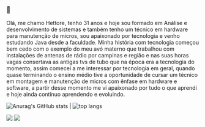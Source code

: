 ###  👋

Olá, me chamo Hettore, tenho 31 anos e hoje sou formado em Análise e desenvolvimento de sistemas e também tenho um técnico em hardware para manutenção de micros, sou apaixonado por tecnologia e venho estudando Java desde a faculdade. 
Minha história com tecnologia começou bem cedo com o exemplo do meu avó materno que trabalhou com instalações de antenas de rádio por campinas e região e nas suas horas vagas consertava as antigas tvs de tubo que na época era a tecnologia do momento, assim comecei a me interessar por tecnologia em geral, quando quase terminando o ensino médio tive a oportunidade de cursar um técnico em montagem e manutenção de micros com ênfase em hardware e software, a partir desse momento me vi apaixonado por tudo o que aprendi e hoje ainda contínuo aprendendo e evoluindo.


![Anurag's GitHub stats](https://github-readme-stats.vercel.app/api?username=hettore&show_icons=true&theme=transparent)
|
![top langs](https://github-readme-stats.vercel.app/api/top-langs/?username=hettore&layout=compact&langs_count-16&theme=transparent)


<a href = "mailto:hettoreduardo@gmail.com"><img src="https://img.shields.io/badge/-Gmail-%23333?style=for-the-badge&logo=gmail&logoColor=white" target="_blank"></a>
<a href="https://br.linkedin.com/in/hettore" target="_blank"><img src="https://img.shields.io/badge/-LinkedIn-%230077B5?style=for-the-badge&logo=linkedin&logoColor=white"></a>

<!--
**hettore/hettore** is a ✨ _special_ ✨ repository because its `README.md` (this file) appears on your GitHub profile.




Here are some ideas to get you started:

- 🔭 I’m currently working on ...
- 🌱 I’m currently learning ...
- 👯 I’m looking to collaborate on ...
- 🤔 I’m looking for help with ...
- 💬 Ask me about ...
- 📫 How to reach me: ...
- 😄 Pronouns: ...
- ⚡ Fun fact: ...
-->
